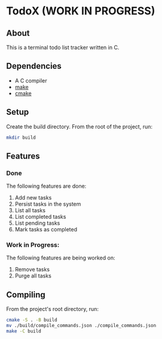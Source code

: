 # TodoX (WORK IN PROGRESS)

## About

This is a terminal todo list tracker written in C.

## Dependencies
- A C compiler
- [make](https://www.gnu.org/software/make/)
- [cmake](https://cmake.org/)

## Setup
Create the build directory. From the root of the project, run:
```bash
mkdir build
```

## Features

### Done

The following features are done:

1. Add new tasks
2. Persist tasks in the system
3. List all tasks
4. List completed tasks
5. List pending tasks
6. Mark tasks as completed

### Work in Progress:

The following features are being worked on:

1. Remove tasks
2. Purge all tasks

## Compiling

From the project's root directory, run:

```bash
cmake -S . -B build
mv ./build/compile_commands.json ./compile_commands.json
make -C build
```

